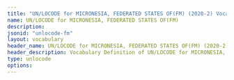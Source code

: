 ```yaml
---
title: "UN/LOCODE for MICRONESIA, FEDERATED STATES OF(FM) (2020-2) Vocabulary"
name: UN/LOCODE for MICRONESIA, FEDERATED STATES OF(FM) 
description: 
jsonid: "unlocode-fm"
layout: vocabulary
header_name: UN/LOCODE for MICRONESIA, FEDERATED STATES OF(FM) (2020-2) JSON-LD Vocabulary
header_description: Vocabulary Definition of UN/LOCODE for MICRONESIA, FEDERATED STATES OF(FM) (2020-2) semantics in HTML format. JSON-LD format is available at [unlocode-fm.jsonld](/vocabulary/unlocode-fm.jsonld)
type: unlocode
options:
---
```

